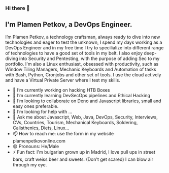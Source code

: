### Hi there 👋

## I'm Plamen Petkov, a DevOps Engineer.
I’m Plamen Petkov, a technology craftsman, always ready to dive into new technologies and eager to test the unknown, I spend my days working as a DevOps Engineer and in my free time I try to specilialize into different range of technologies to have a good set of tools in my belt. I also enjoy deep-diving into Security and Pentesting, with the purpose of adding Sec to my portfolio. I'm also a Linux enthusiast, obsessed with productivity, such as Window Tiling Managers, Mechanic Keyboards and Automation of tasks with Bash, Python, Cronjobs and other set of tools. I use the cloud actively and have a Virtual Private Server where I test my skills.


- 🔭 I’m currently working on hacking HTB Boxes
- 🌱 I’m currently learning DevSecOps pipelines and Ethical Hacking
- 👯 I’m looking to collaborate on Deno and Javascript libraries, small and easy ones preferable.
- 🤔 I’m looking for help with ...
- 💬 Ask me about Javascript, Web, Java, DevOps, Security, Interviews, CVs, Countries, Tourism, Mechanical Keyboards, Soldering, Calisthenics, Diets, Linux...
- 📫 How to reach me: use the form in my website plamenpetkovonline.com
- 😄 Pronouns: He/Male
- ⚡ Fun fact: I'm bulgarian grown up in Madrid, I love pull ups in street bars, craft weiss beer and sweets. (Don't get scared) I can blow air through my eye. 
